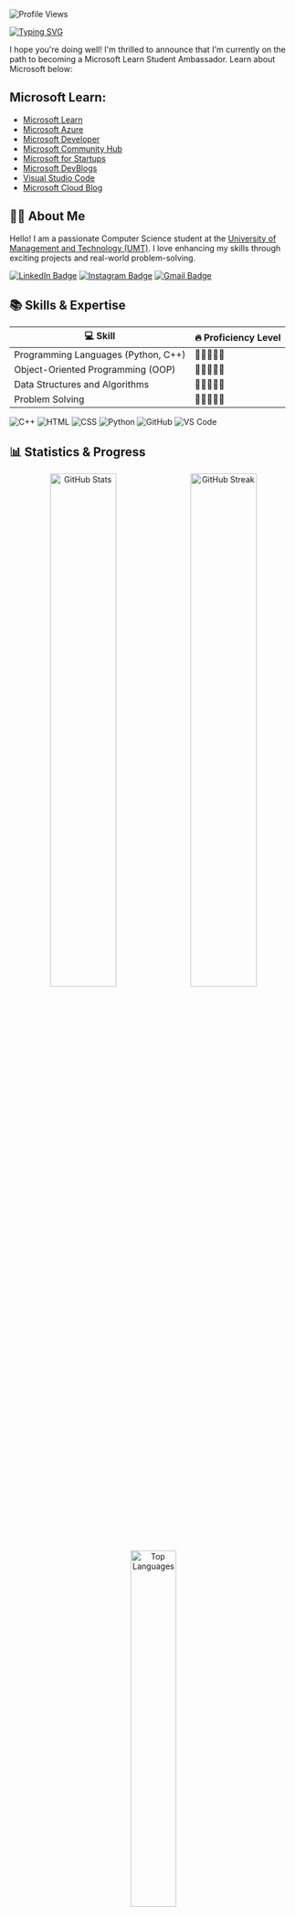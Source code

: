 ![Profile Views](https://komarev.com/ghpvc/?username=Haseebi-khan&color=red)

[![Typing SVG](https://readme-typing-svg.herokuapp.com?font=Fira+Code&weight=600&size=24&duration=3500&pause=1000&center=true&vCenter=true&width=435&lines=+Hi+There!%F0%9F%91%8B+I'm+Haseeb+Khan)](https://git.io/typing-svg)

I hope you're doing well! I'm thrilled to announce that I'm currently on the path to becoming a Microsoft Learn Student Ambassador. Learn about Microsoft below:

## Microsoft Learn:
- [Microsoft Learn](https://learn.microsoft.com/?WT.mc_id=academic&wt.mc_id=studentamb_382255)
- [Microsoft Azure](https://azure.microsoft.com/?WT.mc_id=academic&wt.mc_id=studentamb_382255)
- [Microsoft Developer](https://developer.microsoft.com/?WT.mc_id=academic&wt.mc_id=studentamb_382255)
- [Microsoft Community Hub](https://techcommunity.microsoft.com/?WT.mc_id=academic&wt.mc_id=studentamb_382255)
- [Microsoft for Startups](https://www.microsoft.com/startups/?WT.mc_id=academic&wt.mc_id=studentamb_382255)
- [Microsoft DevBlogs](https://devblogs.microsoft.com/?WT.mc_id=academic&wt.mc_id=studentamb_382255)
- [Visual Studio Code](https://code.visualstudio.com/?WT.mc_id=academic&wt.mc_id=studentamb_382255)
- [Microsoft Cloud Blog](https://www.microsoft.com/microsoft-cloud/blog/?WT.mc_id=academic&wt.mc_id=studentamb_382255)

## 👨‍🎓 About Me
Hello! I am a passionate Computer Science student at the [University of Management and Technology (UMT)](https://www.umt.edu.pk). I love enhancing my skills through exciting projects and real-world problem-solving.

[![LinkedIn Badge](https://img.shields.io/badge/LinkedIn-0077B5?style=for-the-badge&logo=linkedin)](https://www.linkedin.com/in/haseeb-khan-347aa22b8/)
[![Instagram Badge](https://img.shields.io/badge/Instagram-D32F2F?style=for-the-badge&logo=instagram)](https://www.instagram.com/haseebe_khan)
[![Gmail Badge](https://img.shields.io/badge/Gmail-D14836?style=for-the-badge&logo=gmail)](mailto:haseebkhanbettani@gmail.com)

## 📚 Skills & Expertise
| 💻 Skill                          | 🔥 Proficiency Level           |
|------------------------------------|--------------------------------|
| Programming Languages (Python, C++)| 🌟🌟🌟🌟🌟                        |
| Object-Oriented Programming (OOP)  | 🌟🌟🌟🌟🌟                        |
| Data Structures and Algorithms     | 🌟🌟🌟🌟🌟                        |
| Problem Solving                    | 🌟🌟🌟🌟🌟                        |

<p align="left"> <img src="https://img.shields.io/badge/C++-00599C?style=for-the-badge&logo=c%2B%2B&logoColor=white" alt="C++"> <img src="https://img.shields.io/badge/HTML-E34F26?style=for-the-badge&logo=html5" alt="HTML"> <img src="https://img.shields.io/badge/CSS-1572B6?style=for-the-badge&logo=css3" alt="CSS">  <img src="https://img.shields.io/badge/Python-3776AB?style=for-the-badge&logo=python" alt="Python"> <img src="https://img.shields.io/badge/GitHub-181717?style=for-the-badge&logo=github&logoColor=white" alt="GitHub"> <img src="https://img.shields.io/badge/VS%20Code-007ACC?style=for-the-badge&logo=visual-studio-code&logoColor=white" alt="VS Code"> </p>

## 📊 Statistics & Progress
<p align="center"> <img src="https://github-readme-stats.vercel.app/api?username=Haseebi-khan&show_icons=true&theme=radical" alt="GitHub Stats" width="48%"> <img src="https://github-readme-streak-stats.herokuapp.com/?user=Haseebi-khan&theme=radical" alt="GitHub Streak" width="48%"> </p> <p align="center"> <img src="https://github-readme-stats.vercel.app/api/top-langs/?username=Haseebi-khan&layout=compact&theme=radical&cache_seconds=1800" alt="Top Languages" width="40%">



## 📫 Get in Touch
[![FreeCodeCamp Badge](https://img.shields.io/badge/FreeCodeCamp-00BFFF?style=for-the-badge&logo=freecodecamp)](https://www.freecodecamp.org/Haseeb__Khan)
[![Stack Overflow Badge](https://img.shields.io/badge/Stack_Overflow-FFA500?style=for-the-badge&logo=stackoverflow)](https://stackoverflow.com/users/23202579/haseeb-khan?tab=profile)
[![WordPress Badge](https://img.shields.io/badge/WordPress-21759B?style=for-the-badge&logo=wordpress)](https://haseebkhan.wordpress.com)


![Profile Views](https://komarev.com/ghpvc/?username=Haseebi-khan&color=blue)

